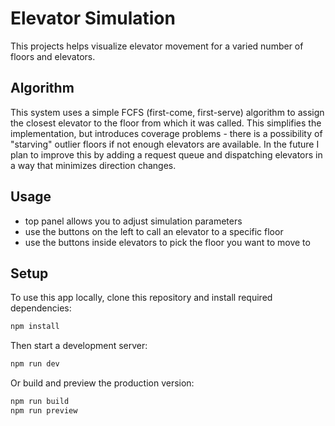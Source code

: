 # Elevator Simulation
This projects helps visualize elevator movement for a varied number of floors and elevators.

## Algorithm
This system uses a simple FCFS (first-come, first-serve) algorithm to assign the closest elevator to the floor from which it was called.
This simplifies the implementation, but introduces coverage problems - there is a possibility of "starving" outlier floors if not enough elevators are available.
In the future I plan to improve this by adding a request queue and dispatching elevators in a way that minimizes direction changes.

## Usage
- top panel allows you to adjust simulation parameters
- use the buttons on the left to call an elevator to a specific floor
- use the buttons inside elevators to pick the floor you want to move to

## Setup
To use this app locally, clone this repository and install required dependencies:
```bash
npm install
```
Then start a development server:
```bash
npm run dev
```
Or build and preview the production version:
```bash
npm run build
npm run preview
```
